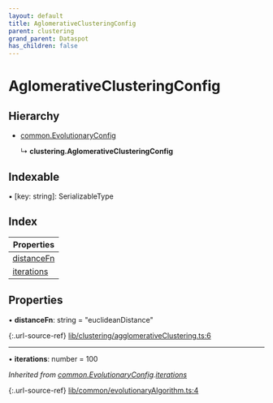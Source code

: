 ```yaml
---
layout: default
title: AglomerativeClusteringConfig
parent: clustering
grand_parent: Dataspot
has_children: false
---
```


# AglomerativeClusteringConfig

## Hierarchy

* [common.EvolutionaryConfig](common_evolutionaryconfig)

  ↳ **clustering.AglomerativeClusteringConfig**

## Indexable

▪ [key: string]: SerializableType

## Index

| Properties |
|-----------|
| [distanceFn](#distancefn) |
| [iterations](#iterations) |

## Properties

•  **distanceFn**: string = "euclideanDistance"

{:.url-source-ref}
[lib/clustering/agglomerativeClustering.ts:6](https://github.com/ascentcore/dataspot/blob/40beee3/lib/clustering/agglomerativeClustering.ts#L6)

___

•  **iterations**: number = 100

*Inherited from [common.EvolutionaryConfig](common_evolutionaryconfig).[iterations](common_evolutionaryconfig#iterations)*

{:.url-source-ref}
[lib/common/evolutionaryAlgorithm.ts:4](https://github.com/ascentcore/dataspot/blob/40beee3/lib/common/evolutionaryAlgorithm.ts#L4)

